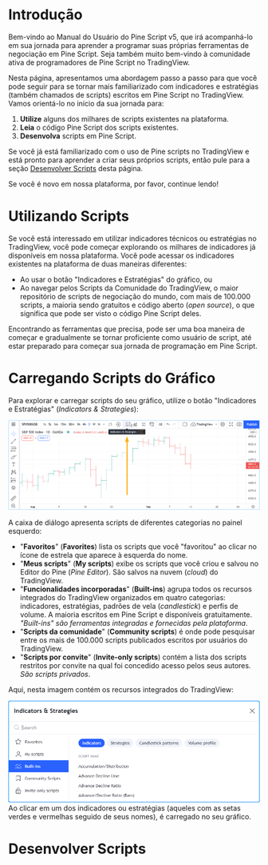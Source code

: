
# Introdução

Bem-vindo ao Manual do Usuário do Pine Script v5, que irá acompanhá-lo em sua jornada para aprender a programar suas próprias ferramentas de negociação em Pine Script.
Seja também muito bem-vindo à comunidade ativa de programadores de Pine Script no TradingView.

Nesta página, apresentamos uma abordagem passo a passo para que você pode seguir para se tornar mais familiarizado com indicadores e estratégias (também chamados de scripts) escritos em Pine Script no TradingView. Vamos orientá-lo no início da sua jornada para:

1. __Utilize__ alguns dos milhares de scripts existentes na plataforma.
2. __Leia__ o código Pine Script dos scripts existentes.
3. __Desenvolva__ scripts em Pine Script.

Se você já está familiarizado com o uso de Pine scripts no TradingView e está pronto para aprender a criar seus próprios scripts, então pule para a seção [Desenvolver Scripts](01_primeiros_passos.md#desenvolver-scripts) desta página.

Se você é novo em nossa plataforma, por favor, continue lendo!

# Utilizando Scripts

Se você está interessado em utilizar indicadores técnicos ou estratégias no TradingView, você pode começar explorando os milhares de indicadores já disponíveis em nossa plataforma.
Você pode acessar os indicadores existentes na plataforma de duas maneiras diferentes:

* Ao usar o botão "Indicadores e Estratégias" do gráfico, ou
* Ao navegar pelos Scripts da Comunidade do TradingView, o maior repositório de scripts de negociação do mundo, com mais de 100.000 scripts, a maioria sendo gratuitos e código aberto (_open source_), o que significa que pode ser visto o código Pine Script deles.

Encontrando as ferramentas que precisa, pode ser uma boa maneira de começar e gradualmente se tornar proficiente como usuário de script, até estar preparado para começar sua jornada de programação em Pine Script.

# Carregando Scripts do Gráfico

Para explorar e carregar scripts do seu gráfico, utilize o botão "Indicadores e Estratégias" (_Indicators & Strategies_):

![Indicadores e Estratégias](./imgs/FirstSteps-LoadingScriptsFromTheChart-01.png)


A caixa de diálogo apresenta scripts de diferentes categorias no painel esquerdo:

* "__Favoritos__" (__Favorites__) lista os scripts que você "favoritou" ao clicar no ícone de estrela que aparece à esquerda do nome.
* "__Meus scripts__" (__My scripts__) exibe os scripts que você criou e salvou no Editor do Pine (_Pine Editor_). São salvos na nuvem (_cloud_) do TradingView.
* "__Funcionalidades incorporadas__" (__Built-ins__) agrupa todos os recursos integrados do TradingView organizados em quatro categorias: indicadores, estratégias, padrões de vela (_candlestick_) e perfis de volume. A maioria escritos em Pine Script e disponíveis gratuitamente. _"Built-ins" são ferramentas integradas e fornecidas pela plataforma_.
* "__Scripts da comunidade__" (__Community scripts__) é onde pode pesquisar entre os mais de 100.000 scripts publicados escritos por usuários do TradingView.
* "__Scripts por convite__" (__Invite-only scripts__) contém a lista dos scripts restritos por convite na qual foi concedido acesso pelos seus autores. _São scripts privados_.

Aqui, nesta imagem contém os recursos integrados do TradingView:

![Funcionalidades incorporadas](./imgs/FirstSteps-LoadingScriptsFromTheChart-02.png)
Ao clicar em um dos indicadores ou estratégias (aqueles com as setas verdes e vermelhas seguido de seus nomes), é carregado no seu gráfico.








# Desenvolver Scripts